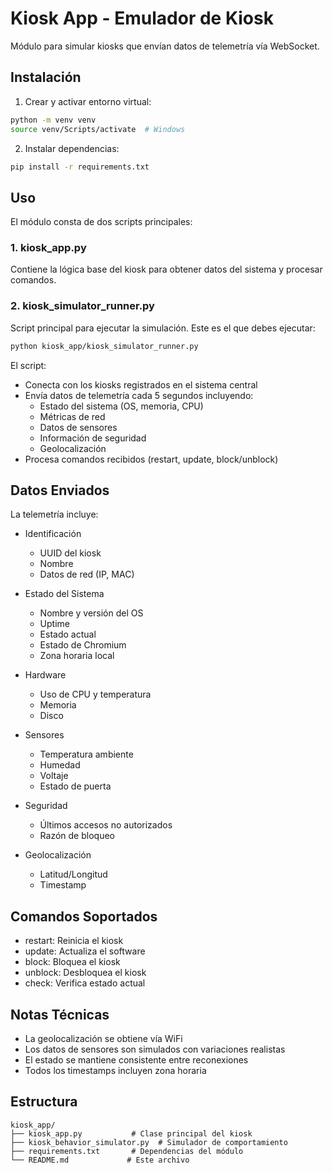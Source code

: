 # Kiosk App - Emulador de Kiosk

Módulo para simular kiosks que envían datos de telemetría vía WebSocket.

## Instalación

1. Crear y activar entorno virtual:
```bash
python -m venv venv
source venv/Scripts/activate  # Windows
```

2. Instalar dependencias:
```bash
pip install -r requirements.txt
```

## Uso

El módulo consta de dos scripts principales:

### 1. kiosk_app.py
Contiene la lógica base del kiosk para obtener datos del sistema y procesar comandos.

### 2. kiosk_simulator_runner.py 
Script principal para ejecutar la simulación. Este es el que debes ejecutar:

```bash
python kiosk_app/kiosk_simulator_runner.py
```

El script:
- Conecta con los kiosks registrados en el sistema central
- Envía datos de telemetría cada 5 segundos incluyendo:
  - Estado del sistema (OS, memoria, CPU)
  - Métricas de red
  - Datos de sensores
  - Información de seguridad
  - Geolocalización
- Procesa comandos recibidos (restart, update, block/unblock)

## Datos Enviados

La telemetría incluye:

- Identificación
  - UUID del kiosk
  - Nombre
  - Datos de red (IP, MAC)

- Estado del Sistema
  - Nombre y versión del OS
  - Uptime
  - Estado actual
  - Estado de Chromium
  - Zona horaria local

- Hardware
  - Uso de CPU y temperatura
  - Memoria
  - Disco

- Sensores
  - Temperatura ambiente
  - Humedad
  - Voltaje
  - Estado de puerta

- Seguridad
  - Últimos accesos no autorizados
  - Razón de bloqueo

- Geolocalización
  - Latitud/Longitud
  - Timestamp

## Comandos Soportados

- restart: Reinicia el kiosk
- update: Actualiza el software
- block: Bloquea el kiosk
- unblock: Desbloquea el kiosk
- check: Verifica estado actual

## Notas Técnicas

- La geolocalización se obtiene vía WiFi
- Los datos de sensores son simulados con variaciones realistas
- El estado se mantiene consistente entre reconexiones
- Todos los timestamps incluyen zona horaria

## Estructura

```
kiosk_app/
├── kiosk_app.py           # Clase principal del kiosk
├── kiosk_behavior_simulator.py  # Simulador de comportamiento
├── requirements.txt       # Dependencias del módulo
└── README.md             # Este archivo
``` 